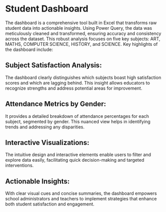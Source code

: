 # Student Dashboard
The dashboard is a comprehensive tool built in Excel that transforms raw student data into actionable insights. Using Power Query, the data was meticulously cleaned and transformed, ensuring accuracy and consistency across the dataset. This robust analysis focuses on five key subjects: ART, MATHS, COMPUTER SCIENCE, HISTORY, and SCIENCE.
Key highlights of the dashboard include:
## Subject Satisfaction Analysis: 
The dashboard clearly distinguishes which subjects boast high satisfaction scores and which are lagging behind. This insight allows educators to recognize strengths and address potential areas for improvement.
## Attendance Metrics by Gender: 
It provides a detailed breakdown of attendance percentages for each subject, segmented by gender. This nuanced view helps in identifying trends and addressing any disparities.
## Interactive Visualizations: 
The intuitive design and interactive elements enable users to filter and explore data easily, facilitating quick decision-making and targeted interventions.
## Actionable Insights: 
With clear visual cues and concise summaries, the dashboard empowers school administrators and teachers to implement strategies that enhance both student satisfaction and engagement.
